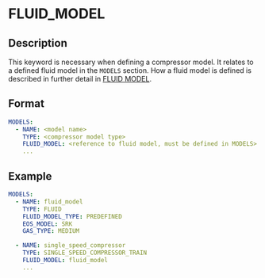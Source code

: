 # FLUID_MODEL

## Description

This keyword is necessary when defining a compressor model. It relates to a defined fluid model in the `MODELS` section. How a fluid model is defined is described in further detail in [FLUID MODEL](../../modelling/setup/models/fluid_model).

## Format

~~~~yaml
MODELS:
  - NAME: <model name>
    TYPE: <compressor model type>
    FLUID_MODEL: <reference to fluid model, must be defined in MODELS>
    ...
~~~~

## Example

~~~~yaml
MODELS:
  - NAME: fluid_model
    TYPE: FLUID
    FLUID_MODEL_TYPE: PREDEFINED
    EOS_MODEL: SRK
    GAS_TYPE: MEDIUM

  - NAME: single_speed_compressor
    TYPE: SINGLE_SPEED_COMPRESSOR_TRAIN
    FLUID_MODEL: fluid_model
    ...
~~~~
